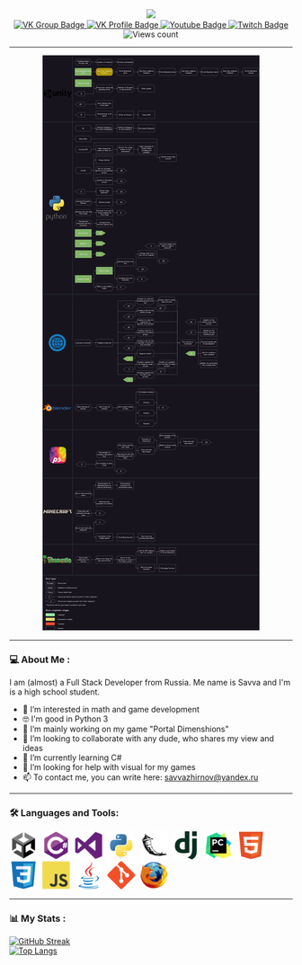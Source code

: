 <div id="header" align="center">
  <img src="Start.gif" height="500" />
  
  <div id="badges">
    <a href="https://vk.com/nytrock">
      <img src="https://img.shields.io/badge/VK Group-blue?style=for-the-badge&logo=vk&logoColor=white" alt="VK Group Badge"/>
    </a>
    <a href="https://vk.com/everything_develoer">
      <img src="https://img.shields.io/badge/VK Profile-blue?style=for-the-badge&logo=vk&logoColor=white" alt="VK Profile Badge"/>
    </a>
    <a href="https://www.youtube.com/@Nytrock">
      <img src="https://img.shields.io/badge/YouTube-darkred?style=for-the-badge&logo=youtube&logoColor=white" alt="Youtube Badge"/>
    </a>
    <a href="https://www.twitch.tv/nytrock">
      <img src="https://img.shields.io/badge/Twich-purple?style=for-the-badge&logo=twitch&logoColor=white" alt="Twitch Badge"/>
    </a>
  </div>
  
  <img src="https://komarev.com/ghpvc/?username=nytrock&style=flat-square&color=blue" alt="Views count"/>
</div>

---

<div align="center">
  <img src="Plan.png" alt="Plan" width="max"/>
</div>

---

### :computer: About Me :
I am (almost) a Full Stack Developer from Russia. Me name is Savva and I'm is a high school student.
- 👀 I’m interested in math and game development
- 🤓 I'm good in Python 3
- 🔭 I’m mainly working on my game "Portal Dimenshions"
- 👯 I’m looking to collaborate with any dude, who shares my view and ideas
- 🌱 I’m currently learning C#
- 🤔 I’m looking for help with visual for my games
- 📫 To contact me, you can write here: savvazhirnov@yandex.ru

---

### :hammer_and_wrench: Languages and Tools:
<div>
  <img src="https://github.com/devicons/devicon/blob/master/icons/unity/unity-original.svg" title="Unity" alt="Unity" width="50" height="50"/>&nbsp;
  <img src="https://github.com/devicons/devicon/blob/master/icons/csharp/csharp-original.svg" title="C#" alt="C#" width="50" height="50"/>&nbsp;
  <img src="https://github.com/devicons/devicon/blob/master/icons/visualstudio/visualstudio-plain.svg" title="VisualStudio" alt="VisualStudio" width="50" height="50"/>&nbsp;
  <img src="https://github.com/devicons/devicon/blob/master/icons/python/python-original.svg" title="Python" alt="Python" width="50" height="50"/>&nbsp;
  <img src="https://github.com/devicons/devicon/blob/master/icons/flask/flask-original.svg" title="Flask" alt="Flask" width="50" height="50"/>&nbsp; 
  <img src="https://github.com/devicons/devicon/blob/master/icons/django/django-plain.svg" title="Django" alt="Django" width="50" height="50"/>&nbsp; 
  <img src="https://github.com/devicons/devicon/blob/master/icons/pycharm/pycharm-original.svg" title="Pycharm" alt="Pycharm" width="50" height="50"/>&nbsp; 
  <img src="https://github.com/devicons/devicon/blob/master/icons/html5/html5-original.svg" title="HTML5" alt="HTML5" width="50" height="50"/>&nbsp; 
  <img src="https://github.com/devicons/devicon/blob/master/icons/css3/css3-original.svg" title="CSS3" alt="CSS3" width="50" height="50"/>&nbsp; 
  <img src="https://github.com/devicons/devicon/blob/master/icons/javascript/javascript-original.svg" title="JavaScript" alt="JavaScript" width="50" height="50"/>&nbsp; 
  <img src="https://github.com/devicons/devicon/blob/master/icons/java/java-original.svg" title="Java" alt="Java" width="50" height="50"/>&nbsp; 
  <img src="https://github.com/devicons/devicon/blob/master/icons/git/git-original.svg" title="Git" alt="Git" width="50" height="50"/>&nbsp; 
  <img src="https://github.com/devicons/devicon/blob/master/icons/firefox/firefox-original.svg" title="Firefox" alt="Firefox" width="50" height="50"/>&nbsp; 
</div>

---

### :bar_chart: My Stats :
[![GitHub Streak](https://streak-stats.demolab.com?user=nytrock&theme=dark&hide_border=true&date_format=M%20j%5B%2C%20Y%5D)](https://git.io/streak-stats)
<br>
[![Top Langs](https://github-readme-stats.vercel.app/api/top-langs/?username=nytrock&layout=compact&hide_border=true&theme=dark)](https://github.com/anuraghazra/github-readme-stats)
